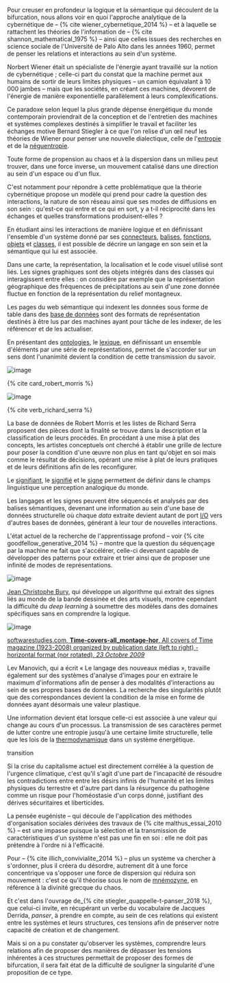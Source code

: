 Pour creuser en profondeur la logique et la sémantique qui découlent de la bifurcation, nous allons voir en quoi l'approche analytique de la cybernétique de &ndash; {% cite wiener_cybernetique_2014 %} &ndash; et à laquelle se rattachent les théories de l'information de &ndash; {% cite shannon_mathematical_1975 %} &ndash; ainsi que celles issues des recherches en science sociale de l'Université de Palo Alto dans les années 1960, permet de penser les relations et interactions au sein d'un système.

Norbert Wiener était un spécialiste de l'énergie ayant travaillé sur la notion de cybernétique ; celle-ci part du constat que la machine permet aux humains de sortir de leurs limites physiques &ndash; un camion équivalant à 10 000 jambes &ndash; mais que les sociétés, en créant ces machines, dévorent de l'énergie de manière exponentielle parallèlement à leurs complexifications.

Ce paradoxe selon lequel la plus grande dépense énergétique du monde contemporain proviendrait de la conception et de l'entretien des machines et systèmes complexes destinés à simplifier le travail et faciliter les échanges motive Bernard Stiegler à ce que l'on relise d'un œil neuf les théories de Wiener pour penser une nouvelle dialectique, celle de l'[entropie](https://bifurcation.etxetxe.fr/7-annexes/lexique/) et de la [néguentropie](https://bifurcation.etxetxe.fr/7-annexes/lexique/).

Toute forme de propension au chaos et à la dispersion dans un milieu peut trouver, dans une force inverse, un mouvement catalisé dans une direction au sein d'un espace ou d'un flux.

C'est notamment pour répondre à cette problématique que la théorie cybernétique propose un modèle qui prend pour cadre la question des interactions, la nature de son réseau ainsi que ses modes de diffusions en son sein : qu'est-ce qui entre et ce qui en sort, y a t-il réciprocité dans les échanges et quelles transformations produisent-elles ?

En étudiant ainsi les interactions de manière logique et en définissant l'ensemble d'un système donné par ses [connecteurs](https://bifurcation.etxetxe.fr/7-annexes/lexique/), [balises](https://bifurcation.etxetxe.fr/7-annexes/lexique/), [fonctions](https://bifurcation.etxetxe.fr/7-annexes/lexique/), [objets](https://bifurcation.etxetxe.fr/7-annexes/lexique/) et [classes](https://bifurcation.etxetxe.fr/7-annexes/lexique/), il est possible de décrire un langage en son sein et la sémantique qui lui est associée.

Dans une carte, la représentation, la localisation et le code visuel utilisé sont liés. Les signes graphiques sont des objets intégrés dans des classes qui interagissent entre elles : on considère par exemple que la représentation géographique des fréquences de précipitations au sein d'une zone donnée fluctue en fonction de la représentation du relief montagneux.

Les pages du web sémantique qui indexent les données sous forme de table dans des [base de données](https://bifurcation.etxetxe.fr/7-annexes/lexique/) sont des formats de représentation destinés à être lus par des machines ayant pour tâche de les indexer, de les référencer et de les actualiser.

En présentant des [ontologies](https://bifurcation.etxetxe.fr/7-annexes/lexique/), le [lexique](https://bifurcation.etxetxe.fr/7-annexes/lexique/), en définissant un ensemble d'éléments par une série de représentations, permet de s'accorder sur un sens dont l'unanimité devient la condition de cette transmission du savoir.

![image](https://bifurcation.etxetxe.fr/images/morris.jpg)

{% cite card_robert_morris %}

![image](https://bifurcation.etxetxe.fr/images/serra.jpg)

{% cite verb_richard_serra %}

La base de données de Robert Morris et les listes de Richard Serra proposent des pièces dont la finalité se trouve dans la description et la classification de leurs procédés. En procédant à une mise à plat des concepts, les artistes conceptuels ont cherché à établir une grille de lecture pour poser la condition d'une œuvre non plus en tant qu'objet en soi mais comme le résultat de décisions, opérant une mise à plat de leurs pratiques et de leurs définitions afin de les reconfigurer.

Le [signifiant](https://bifurcation.etxetxe.fr/7-annexes/lexique/), le [signifié](https://bifurcation.etxetxe.fr/7-annexes/lexique/) et le [signe](https://bifurcation.etxetxe.fr/7-annexes/lexique/) permettent de définir dans le champs linguistique une perception analogique du monde.

Les langages et les signes peuvent être séquencés et analysés par des balises sémantiques, devenant une information au sein d'une base de données structurelle où chaque _data_ extraite devient autant de port [I/O](https://bifurcation.etxetxe.fr/7-annexes/lexique/) vers d'autres bases de données, générant à leur tour de nouvelles interactions.

L'état actuel de la recherche de l'apprentissage profond &ndash; voir {% cite goodfellow_generative_2014 %} &ndash; montre que la question du séquençage par la machine ne fait que s'accélérer, celle-ci devenant capable de développer des patterns pour extraire et trier ainsi que de proposer une infinité de modes de représentations.

![image](https://bifurcation.etxetxe.fr/images/bury.png)

[Jean Christophe Bury](https://l3i.univ-larochelle.fr/Burie-Jean-Christophe-MCF-HDR), qui développe un algorithme qui extrait des signes liés au monde de la bande dessinée et des arts visuels, montre cependant la difficulté du _deep learning_ à soumettre des modèles dans des domaines spécifiques sans en comprendre la logique.

![image](https://bifurcation.etxetxe.fr/images/manovich.jpg)

[softwarestudies.com, **Time-covers-all_montage-hor**, All covers of Time magazine (1923-2008) organized by publication date (left to right) - horizontal format (nor rotated), _23 Octobre 2009_](https://www.flickr.com/photos/culturevis/4038137889/in/album-72157622453554258/)

Lev Manovich, qui a écrit « Le langage des nouveaux médias », travaille également sur des systèmes d'analyse d'images pour en extraire le maximum d'informations afin de penser à des modalités d'interactions au sein de ses propres bases de données. La recherche des singularités plutôt que des correspondances devient la condition de la mise en forme de données ayant désormais une valeur plastique.

Une information devient état lorsque celle-ci est associée à une valeur qui change au cours d'un processus. La transmission de ses caractères permet de lutter contre une entropie jusqu'à une certaine limite structurelle, telle que les lois de la [thermodynamique](https://bifurcation.etxetxe.fr/7-annexes/lexique/) dans un système énergétique.

transition

Si la crise du capitalisme actuel est directement corrélée à la question de l'urgence climatique, c'est qu'il s'agit d'une part de l'incapacité de résoudre les contradictions entre entre les désirs infinis de l'humanité et les limites physiques du terrestre et d'autre part dans la résurgence du pathogène comme un risque pour l'homéostasie d'un corps donné, justifiant des dérives sécuritaires et liberticides.

La pensée eugéniste &ndash; qui découle de l'application des méthodes d'organisation sociales dérivées des travaux de {% cite malthus_essai_2010 %} &ndash; est une impasse puisque la sélection et la transmission de caractéristiques d'un système n'est pas une fin en soi : elle ne doit pas prétendre à l'ordre ni à l'efficacité.

Pour &ndash; {% cite illich_convivialite_2014 %} &ndash; plus un système va chercher à s'ordonner, plus il créera du désordre, autrement dit à une force concentrique va s'opposer une force de dispersion qui réduira son mouvement : c'est ce qu'il théorise sous le nom de [mnémozyne](https://bifurcation.etxetxe.fr/7-annexes/lexique/), en référence à la divinité grecque du chaos.

Et c'est dans l'ouvrage de_{% cite stiegler_quappelle-t-panser_2018 %}, que celui-ci invite, en récupérant un verbe du vocabulaire de Jacques Derrida, _panser_, à prendre en compte, au sein de ces relations qui existent entre les systèmes et leurs structures, ces tensions afin de préserver notre capacité de création et de changement.

Mais si on a pu constater qu'observer les systèmes, comprendre leurs relations afin de proposer des manières de dépasser les tensions inhérentes à ces structures permettait de proposer des formes de bifurcation, il sera fait état de la difficulté de souligner la singularité d'une proposition de ce type.
